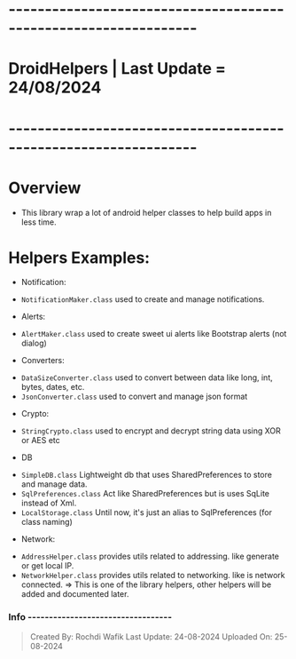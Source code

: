 # ----------------------------------------------------------------
#    DroidHelpers    | Last Update = 24/08/2024
# ----------------------------------------------------------------

# Overview
- This library wrap a lot of android helper classes to help build apps in less time.

# Helpers Examples:
- Notification: 
* `NotificationMaker.class` used to create and manage notifications.
- Alerts: 
* `AlertMaker.class` used to create sweet ui alerts like Bootstrap alerts (not dialog)
- Converters: 
* `DataSizeConverter.class` used to convert between data like long, int, bytes, dates, etc.
* `JsonConverter.class` used to convert and manage json format
- Crypto:
* `StringCrypto.class` used to encrypt and decrypt string data using XOR or AES etc
- DB
* `SimpleDB.class` Lightweight db that uses SharedPreferences to store and manage data.
* `SqlPreferences.class` Act like SharedPreferences but is uses SqLite instead of Xml.
* `LocalStorage.class` Until now, it's just an  alias to SqlPreferences (for class naming)
- Network:
* `AddressHelper.class` provides utils related to addressing. like generate or get local IP.
* `NetworkHelper.class` provides utils related to networking. like is network connected.
=> This is one of the library helpers, other helpers will be added and documented later.

### Info ----------------------------------
> Created By: Rochdi Wafik
> Last Update: 24-08-2024
> Uploaded On: 25-08-2024
